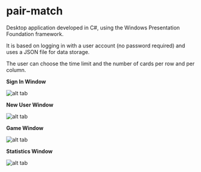 # pair-match
Desktop application developed in C#, using the Windows Presentation Foundation framework.

It is based on logging in with a user account (no password required) and uses a JSON file for data storage.

The user can choose the time limit and the number of cards per row and per column.

**Sign In Window**

![alt tab](https://github.com/biancabucur/pair-match/blob/master/screenshot%20-%20sign%20in.png)

**New User Window**

![alt tab](https://github.com/biancabucur/pair-match/blob/master/screenshot%20-%20new%20user.png)

**Game Window**

![alt tab](https://github.com/biancabucur/pair-match/blob/master/screenshot%20-%20pair%20match.png)

**Statistics Window**

![alt tab](https://github.com/biancabucur/pair-match/blob/master/screenshot%20-%20statistics.png)
